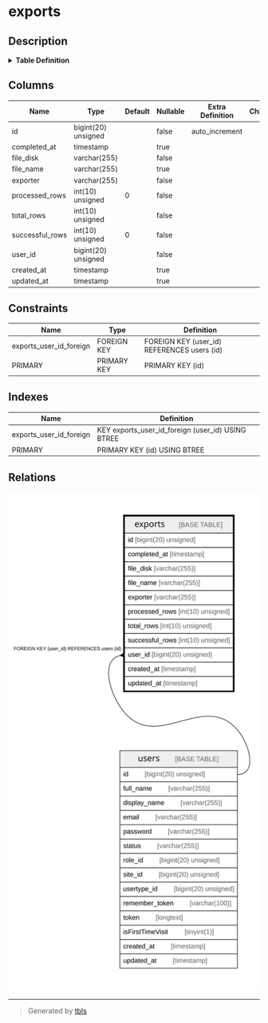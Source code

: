 # exports

## Description

<details>
<summary><strong>Table Definition</strong></summary>

```sql
CREATE TABLE `exports` (
  `id` bigint(20) unsigned NOT NULL AUTO_INCREMENT,
  `completed_at` timestamp NULL DEFAULT NULL,
  `file_disk` varchar(255) COLLATE utf8mb4_unicode_ci NOT NULL,
  `file_name` varchar(255) COLLATE utf8mb4_unicode_ci DEFAULT NULL,
  `exporter` varchar(255) COLLATE utf8mb4_unicode_ci NOT NULL,
  `processed_rows` int(10) unsigned NOT NULL DEFAULT '0',
  `total_rows` int(10) unsigned NOT NULL,
  `successful_rows` int(10) unsigned NOT NULL DEFAULT '0',
  `user_id` bigint(20) unsigned NOT NULL,
  `created_at` timestamp NULL DEFAULT NULL,
  `updated_at` timestamp NULL DEFAULT NULL,
  PRIMARY KEY (`id`),
  KEY `exports_user_id_foreign` (`user_id`),
  CONSTRAINT `exports_user_id_foreign` FOREIGN KEY (`user_id`) REFERENCES `users` (`id`) ON DELETE CASCADE
) ENGINE=InnoDB AUTO_INCREMENT=[Redacted by tbls] DEFAULT CHARSET=utf8mb4 COLLATE=utf8mb4_unicode_ci
```

</details>

## Columns

| Name | Type | Default | Nullable | Extra Definition | Children | Parents | Comment |
| ---- | ---- | ------- | -------- | ---------------- | -------- | ------- | ------- |
| id | bigint(20) unsigned |  | false | auto_increment |  |  |  |
| completed_at | timestamp |  | true |  |  |  |  |
| file_disk | varchar(255) |  | false |  |  |  |  |
| file_name | varchar(255) |  | true |  |  |  |  |
| exporter | varchar(255) |  | false |  |  |  |  |
| processed_rows | int(10) unsigned | 0 | false |  |  |  |  |
| total_rows | int(10) unsigned |  | false |  |  |  |  |
| successful_rows | int(10) unsigned | 0 | false |  |  |  |  |
| user_id | bigint(20) unsigned |  | false |  |  | [users](users.md) |  |
| created_at | timestamp |  | true |  |  |  |  |
| updated_at | timestamp |  | true |  |  |  |  |

## Constraints

| Name | Type | Definition |
| ---- | ---- | ---------- |
| exports_user_id_foreign | FOREIGN KEY | FOREIGN KEY (user_id) REFERENCES users (id) |
| PRIMARY | PRIMARY KEY | PRIMARY KEY (id) |

## Indexes

| Name | Definition |
| ---- | ---------- |
| exports_user_id_foreign | KEY exports_user_id_foreign (user_id) USING BTREE |
| PRIMARY | PRIMARY KEY (id) USING BTREE |

## Relations

![er](exports.svg)

---

> Generated by [tbls](https://github.com/k1LoW/tbls)
